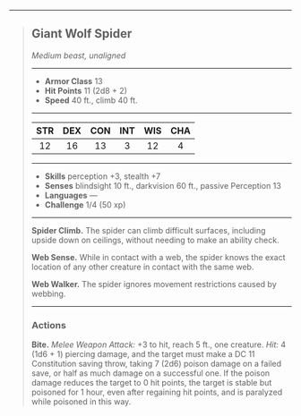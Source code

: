 ***
> ## Giant Wolf Spider
> *Medium beast, unaligned*
> 
> ***
> 
> - **Armor Class** 13
> - **Hit Points** 11 (2d8 + 2)
> - **Speed** 40 ft., climb 40 ft.
> 
> ***
> 
> |STR|DEX|CON|INT|WIS|CHA|
> |:---:|:---:|:---:|:---:|:---:|:---:|
> |12|16|13|3|12|4|
> 
> ***
> 
> - **Skills** perception +3, stealth +7
> - **Senses** blindsight 10 ft., darkvision 60 ft., passive Perception 13
> - **Languages** —
> - **Challenge** 1/4 (50 xp)
> 
> ***
> 
> **Spider Climb.** The spider can climb difficult surfaces, including upside down on ceilings, without needing to make an ability check.
> 
> **Web Sense.** While in contact with a web, the spider knows the exact location of any other creature in contact with the same web.
> 
> **Web Walker.** The spider ignores movement restrictions caused by webbing.
> 
> ***
> 
> ### Actions
> **Bite.** *Melee Weapon Attack:* +3 to hit, reach 5 ft., one creature. *Hit:* 4 (1d6 + 1) piercing damage, and the target must make a DC 11 Constitution saving throw, taking 7 (2d6) poison damage on a failed save, or half as much damage on a successful one. If the poison damage reduces the target to 0 hit points, the target is stable but poisoned for 1 hour, even after regaining hit points, and is paralyzed while poisoned in this way.